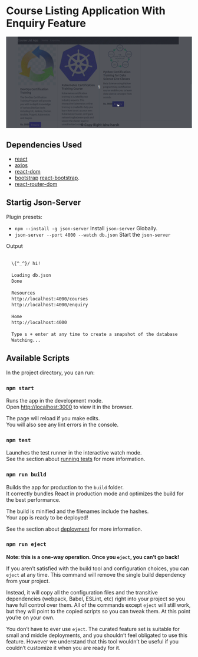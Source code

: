 # Course Listing Application With Enquiry Feature 

![](https://github.com/ishu-harsh/react_Course_Listing_App/blob/main/public/projectGif.gif)


## Dependencies Used 

* [react](https://www.npmjs.com/package/react)
* [axios](https://www.npmjs.com/package/axios)
* [react-dom](https://www.npmjs.com/package/react-dom)
* [bootstrap](https://www.npmjs.com/package/bootstrap)
  [react-bootstrap](https://www.npmjs.com/package/react-bootstrap).
* [react-router-dom](https://www.npmjs.com/package/react-router-dom)    
  

## Startig Json-Server


Plugin presets:

* `npm --install -g json-server` Install `json-server` Globally.
* `json-server --port 4000 --watch db.json` Start the  `json-server`

Output 


```

  \{^_^}/ hi!

  Loading db.json
  Done

  Resources
  http://localhost:4000/courses
  http://localhost:4000/enquiry

  Home
  http://localhost:4000

  Type s + enter at any time to create a snapshot of the database
  Watching...

```

## Available Scripts

In the project directory, you can run:

### `npm start`

Runs the app in the development mode.\
Open [http://localhost:3000](http://localhost:3000) to view it in the browser.

The page will reload if you make edits.\
You will also see any lint errors in the console.

### `npm test`

Launches the test runner in the interactive watch mode.\
See the section about [running tests](https://facebook.github.io/create-react-app/docs/running-tests) for more information.

### `npm run build`

Builds the app for production to the `build` folder.\
It correctly bundles React in production mode and optimizes the build for the best performance.

The build is minified and the filenames include the hashes.\
Your app is ready to be deployed!

See the section about [deployment](https://facebook.github.io/create-react-app/docs/deployment) for more information.

### `npm run eject`

**Note: this is a one-way operation. Once you `eject`, you can’t go back!**

If you aren’t satisfied with the build tool and configuration choices, you can `eject` at any time. This command will remove the single build dependency from your project.

Instead, it will copy all the configuration files and the transitive dependencies (webpack, Babel, ESLint, etc) right into your project so you have full control over them. All of the commands except `eject` will still work, but they will point to the copied scripts so you can tweak them. At this point you’re on your own.

You don’t have to ever use `eject`. The curated feature set is suitable for small and middle deployments, and you shouldn’t feel obligated to use this feature. However we understand that this tool wouldn’t be useful if you couldn’t customize it when you are ready for it.
